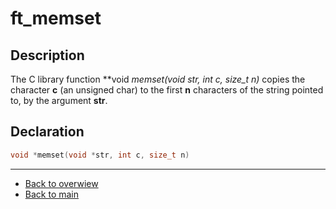 # ft_memset

## Description
The C library function **void *memset(void *str, int c, size_t n)** copies the character **c** (an unsigned char) to the first **n** characters of the string pointed to, by the argument **str**.

## Declaration
```c
void *memset(void *str, int c, size_t n)
```
---
- [Back to overwiew](Overview_about_function.md)
- [Back to main](/)
